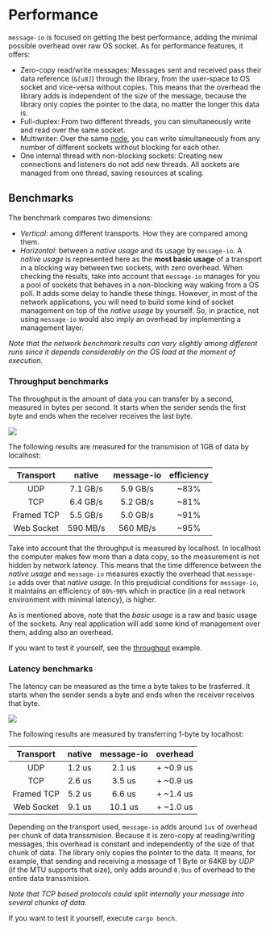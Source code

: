 # Performance

`message-io` is focused on getting the best performance,
adding the minimal possible overhead over raw OS socket.
As for performance features, it offers:
- Zero-copy read/write messages: Messages sent and received pass their data reference (`&[u8]`)
through the library, from the user-space to OS socket and vice-versa without copies.
This means that the overhead the library adds is independent of the size of the message,
because the library only copies the pointer to the data, no matter the longer this data is.
- Full-duplex: From two different threads, you can simultaneously write and read over the same socket.
- Multiwriter: Over the same [node](basic_concepts.md), you can write simultaneously from any number of different sockets without blocking for each other.
- One internal thread with non-blocking sockets:
Creating new connections and listeners do not add new threads.
All sockets are managed from one thread, saving resources at scaling.

## Benchmarks

The benchmark compares two dimensions:
- *Vertical*: among different transports. How they are compared among them.
- *Horizontal*: between a *native usage* and its usage by `message-io`.
  A *native usage* is represented here as the **most basic usage** of a transport in a blocking way
  between two sockets, with zero overhead.
  When checking the results, take into account that `message-io` manages for you a pool of sockets that behaves in a non-blocking way waking from a OS poll.
  It adds some delay to handle these things.
  However, in most of the network applications, you will need to build some kind of socket management on top of the *native usage* by yourself. So, in practice, not using `message-io` would also imply an overhead by implementing a management layer.

*Note that the network benchmark results can vary slightly among different runs
since it depends considerably on the OS load at the moment of execution.*

### Throughput benchmarks
The throughput is the amount of data you can transfer by a second, measured in bytes per second.
It starts when the sender sends the first byte and ends when the receiver receives the last byte.

<p align="">
  <img src="https://docs.google.com/drawings/d/e/2PACX-1vRbPf-P6iKnLV8xStrJq5jIiIl7slzRPRMUOf9WbrPgpa5FeBq6N-qSJkx46T41LzppUmVBIemT1pS3/pub?w=697&h=573"/>
</p>

The following results are measured for the transmision of 1GB of data by localhost:

|  Transport |  native  | message-io | efficiency |
|:----------:|:--------:|:----------:|:----------:|
|     UDP    | 7.1 GB/s |  5.9 GB/s  |    ~83%    |
|     TCP    | 6.4 GB/s |  5.2 GB/s  |    ~81%    |
| Framed TCP | 5.5 GB/s |  5.0 GB/s  |    ~91%    |
| Web Socket | 590 MB/s |  560 MB/s  |    ~95%    |

Take into account that the throughput is measured by localhost.
In localhost the computer makes few more than a data copy,
so the measurement is not hidden by network latency.
This means that the time difference between the *native usage* and `message-io`
measures exactly the overhead that `message-io` adds over that *native usage*.
In this prejudicial conditions for `message-io`, it maintains an efficiency of `80%`-`90%` which in practice (in a real network environment with minimal latency), is higher.

As is mentioned above, note that the *basic usage* is a raw and basic usage of the sockets.
Any real application will add some kind of management over them, adding also an overhead.

If you want to test it yourself, see the [throughput](../examples/throughput) example.

### Latency benchmarks
The latency can be measured as the time a byte takes to be trasferred.
It starts when the sender sends a byte and ends when the receiver receives that byte.

<p align="">
  <img src="https://docs.google.com/drawings/d/e/2PACX-1vQJ9bhjVWzSnNQLg75Uaed5ZYUIRoJ03OqEg_HSS8VxZqMlvUUFG6ki_mgDc_MDFKrUmbKb8S3eGHvJ/pub?w=692&h=301"/>
</p>

The following results are measured by transferring 1-byte by localhost:

|  Transport | native | message-io |  overhead  |
|:----------:|:------:|:----------:|:----------:|
|     UDP    | 1.2 us |   2.1 us   |  + ~0.9 us |
|     TCP    | 2.6 us |   3.5 us   |  + ~0.9 us |
| Framed TCP | 5.2 us |   6.6 us   |  + ~1.4 us |
| Web Socket | 9.1 us |   10.1 us  |  + ~1.0 us |

Depending on the transport used, `message-io` adds around `1us` of overhead per chunk of data transsmision.
Because it is zero-copy at reading/writing messages,
this overhead is constant and independently of the size of that chunk of data.
The library only copies the pointer to the data.
It means, for example, that sending and receiving a message of 1 Byte or 64KB by *UDP* (if the MTU supports that size), only adds around `0.9us` of overhead to the entire data transsmision.

*Note that *TCP* based protocols could split internally your message into several chunks of data.*

If you want to test it yourself, execute `cargo bench`.
